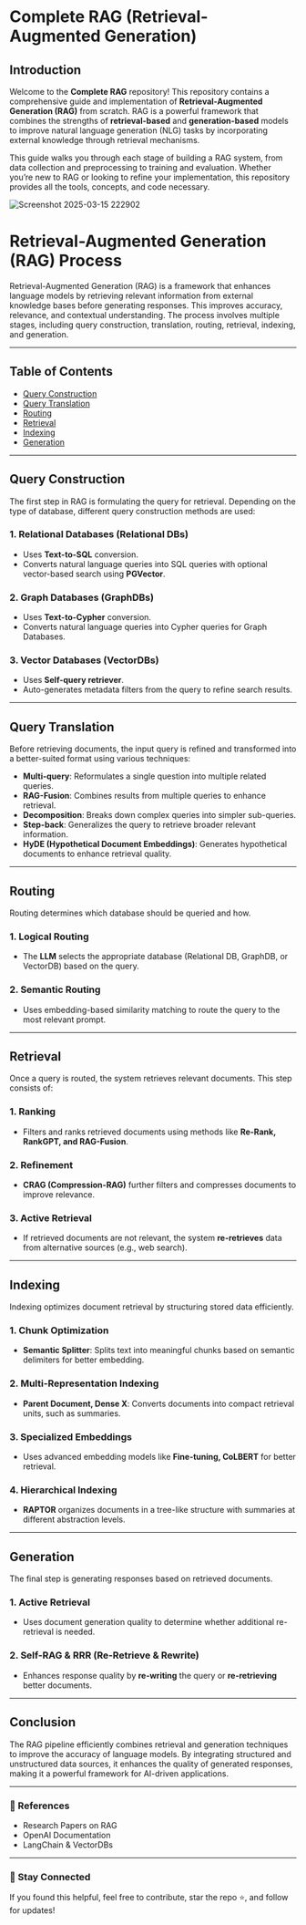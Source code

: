 # Complete RAG (Retrieval-Augmented Generation) 

## Introduction

Welcome to the **Complete RAG** repository! This repository contains a comprehensive guide and implementation of **Retrieval-Augmented Generation (RAG)** from scratch. RAG is a powerful framework that combines the strengths of **retrieval-based** and **generation-based** models to improve natural language generation (NLG) tasks by incorporating external knowledge through retrieval mechanisms.

This guide walks you through each stage of building a RAG system, from data collection and preprocessing to training and evaluation. Whether you’re new to RAG or looking to refine your implementation, this repository provides all the tools, concepts, and code necessary.


![Screenshot 2025-03-15 222902](https://github.com/user-attachments/assets/311a81a8-9e76-40ae-9218-ff59a648a5de)


# Retrieval-Augmented Generation (RAG) Process

Retrieval-Augmented Generation (RAG) is a framework that enhances language models by retrieving relevant information from external knowledge bases before generating responses. This improves accuracy, relevance, and contextual understanding. The process involves multiple stages, including query construction, translation, routing, retrieval, indexing, and generation.

---

## Table of Contents
- [Query Construction](#query-construction)
- [Query Translation](#query-translation)
- [Routing](#routing)
- [Retrieval](#retrieval)
- [Indexing](#indexing)
- [Generation](#generation)

---

## Query Construction
The first step in RAG is formulating the query for retrieval. Depending on the type of database, different query construction methods are used:

### 1. Relational Databases (Relational DBs)
- Uses **Text-to-SQL** conversion.
- Converts natural language queries into SQL queries with optional vector-based search using **PGVector**.

### 2. Graph Databases (GraphDBs)
- Uses **Text-to-Cypher** conversion.
- Converts natural language queries into Cypher queries for Graph Databases.

### 3. Vector Databases (VectorDBs)
- Uses **Self-query retriever**.
- Auto-generates metadata filters from the query to refine search results.

---

## Query Translation
Before retrieving documents, the input query is refined and transformed into a better-suited format using various techniques:
- **Multi-query**: Reformulates a single question into multiple related queries.
- **RAG-Fusion**: Combines results from multiple queries to enhance retrieval.
- **Decomposition**: Breaks down complex queries into simpler sub-queries.
- **Step-back**: Generalizes the query to retrieve broader relevant information.
- **HyDE (Hypothetical Document Embeddings)**: Generates hypothetical documents to enhance retrieval quality.

---

## Routing
Routing determines which database should be queried and how.

### 1. Logical Routing
- The **LLM** selects the appropriate database (Relational DB, GraphDB, or VectorDB) based on the query.

### 2. Semantic Routing
- Uses embedding-based similarity matching to route the query to the most relevant prompt.

---

## Retrieval
Once a query is routed, the system retrieves relevant documents. This step consists of:

### 1. Ranking
- Filters and ranks retrieved documents using methods like **Re-Rank, RankGPT, and RAG-Fusion**.

### 2. Refinement
- **CRAG (Compression-RAG)** further filters and compresses documents to improve relevance.

### 3. Active Retrieval
- If retrieved documents are not relevant, the system **re-retrieves** data from alternative sources (e.g., web search).

---

## Indexing
Indexing optimizes document retrieval by structuring stored data efficiently.

### 1. Chunk Optimization
- **Semantic Splitter**: Splits text into meaningful chunks based on semantic delimiters for better embedding.

### 2. Multi-Representation Indexing
- **Parent Document, Dense X**: Converts documents into compact retrieval units, such as summaries.

### 3. Specialized Embeddings
- Uses advanced embedding models like **Fine-tuning, CoLBERT** for better retrieval.

### 4. Hierarchical Indexing
- **RAPTOR** organizes documents in a tree-like structure with summaries at different abstraction levels.

---

## Generation
The final step is generating responses based on retrieved documents.

### 1. Active Retrieval
- Uses document generation quality to determine whether additional re-retrieval is needed.

### 2. Self-RAG & RRR (Re-Retrieve & Rewrite)
- Enhances response quality by **re-writing** the query or **re-retrieving** better documents.

---

## Conclusion
The RAG pipeline efficiently combines retrieval and generation techniques to improve the accuracy of language models. By integrating structured and unstructured data sources, it enhances the quality of generated responses, making it a powerful framework for AI-driven applications.

---

### 🔗 References
- Research Papers on RAG
- OpenAI Documentation
- LangChain & VectorDBs

---

### 🚀 Stay Connected
If you found this helpful, feel free to contribute, star the repo ⭐, and follow for updates!


